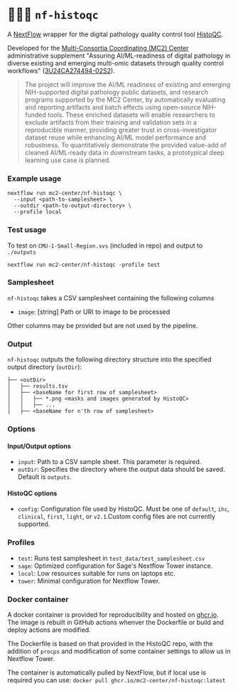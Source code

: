 # 🍏🔬✅ `nf-histoqc`

A [NextFlow](https://nextflow.io) wrapper for the digital pathology quality control tool [HistoQC](https://github.com/choosehappy/HistoQC).

Developed for the [Multi-Consortia Coordinating (MC2) Center](https://sagebionetworks.org/research-projects/mc2-center/) administrative supplement "Assuring AI/ML-readiness of digital pathology in diverse existing and emerging multi-omic datasets through quality control workflows" ([3U24CA274494-02S2](https://reporter.nih.gov/search/ONzQ0UoaEUyMrZ2_l6U_yw/project-details/10841333)).

> The project will improve the AI/ML readiness of existing and emerging NIH-supported digital pathology public datasets, and research programs supported by the MC2 Center, by automatically evaluating and reporting artifacts and batch effects using open-source NIH-funded tools. These enriched datasets will enable researchers to exclude artifacts from their training and validation sets in a reproducible manner, providing greater trust in cross-investigator dataset reuse while enhancing AI/ML model performance and robustness. To quantitatively demonstrate the provided value-add of cleaned AI/ML-ready data in downstream tasks, a prototypical deep learning use case is planned.

### Example usage

```
nextflow run mc2-center/nf-histoqc \
  --input <path-to-samplesheet> \
  --outdir <path-to-output-directory> \
  --profile local
```

### Test usage

To test on `CMU-1-Small-Region.svs` (included in repo) and output to `./outputs`

```
nextflow run mc2-center/nf-histoqc -profile test
```

### Samplesheet

`nf-histoqc` takes a CSV samplesheet containing the following columns
- `image`: [string] Path or URI to image to be processed

Other columns may be provided but are not used by the pipeline.
### Output

`nf-histoqc` outputs the following directory structure into the specified output directory (`outDir`):

```
├── <outDir>
│   ├── results.tsv
│   ├── <baseName for first row of samplesheet>
│   │   ├── *.png <masks and images generated by HistoQC>
│   │   ├── ...
│   ├── <baseName for n'th row of samplesheet>
```

### Options

#### Input/Output options

- `input`: Path to a CSV sample sheet. This parameter is required.
- `outDir`: Specifies the directory where the output data should be saved. Default is `outputs`.

#### HistoQC options

- `config`: Configuration file used by HistoQC.  Must be one of `default`, `ihc`, `clinical`, `first`, `light`, or `v2.1`.Custom config files are not currently supported.

### Profiles

- `test`: Runs test samplesheet in `test_data/test_samplesheet.csv`
- `sage`: Optimized configuration for Sage's Nextflow Tower instance.
- `local`: Low resources suitable for runs on laptops etc.
- `tower`: Minimal configuration for Nextflow Tower. 

### Docker container

A docker container is provided for reproducibility and hosted on [ghcr.io](ghcr.io). The image is rebuilt in GitHub actions whenver the Dockerfile or build and deploy actions are modified.

The Dockerfile is based on that provided in the HistoQC repo, with the addition of `procps` and modification of some container settings to allow us in Nextflow Tower.

The container is automatically pulled by NextFlow, but if local use is required you can use:
`docker pull ghcr.io/mc2-center/nf-histoqc:latest`